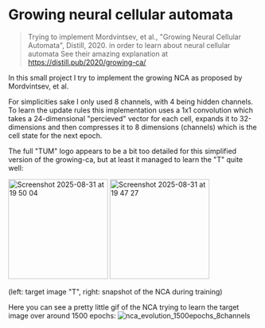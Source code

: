 # Growing neural cellular automata
> Trying to implement Mordvintsev, et al., "Growing Neural Cellular Automata", Distill, 2020. in order to learn about neural cellular automata
> See their amazing explanation at https://distill.pub/2020/growing-ca/

In this small project I try to implement the growing NCA as proposed by Mordvintsev, et al. 

For simplicities sake I only used 8 channels, with 4 being hidden channels. 
To learn the update rules this implementation uses a 1x1 convolution which takes a 24-dimensional "percieved" vector for each cell, expands it to 32-dimensions and then compresses it to 8 dimensions (channels) which is the cell state for the next epoch.

The full "TUM" logo appears to be a bit too detailed for this simplified version of the growing-ca, but at least it managed to learn the "T" quite well:


<img width="200" alt="Screenshot 2025-08-31 at 19 50 04" src="https://github.com/user-attachments/assets/2897a9e2-1fbd-4f17-b1c1-9fb9022d1efd" />

<img height="200" alt="Screenshot 2025-08-31 at 19 47 27" src="https://github.com/user-attachments/assets/d1b3548f-9050-45ab-a0ce-a4a110649e1d" />

(left: target image "T", right: snapshot of the NCA during training)

Here you can see a pretty little gif of the NCA trying to learn the target image over around 1500 epochs:
![nca_evolution_1500epochs_8channels](https://github.com/user-attachments/assets/0b92f731-0edf-4521-b692-2ee95636d7df)
